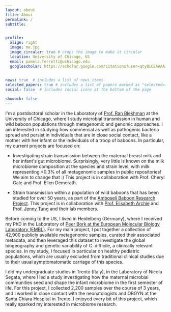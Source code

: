 ```yaml
---
layout: about
title: About
permalink: /
subtitle: 


profile:
  align: right
  image: me.jpg
  image_circular: true # crops the image to make it circular
  location: University of Chicago, US
  email: pamela.ferretti@uchicago.edu
  googlescholar: https://scholar.google.com/citations?user=qty8iCEAAAAJ&hl=en
  

news: true  # includes a list of news items
selected_papers: true # includes a list of papers marked as "selected={true}"
social: false  # includes social icons at the bottom of the page

showbib: false
---
```


I'm a postdoctoral scholar in the Laboratory of [Prof. Ran Blekhman](http://blekhmanlab.org/) at the University of Chicago, where I study microbial transmission in human and wild baboon populations through metagenomic and genomic approaches. I am interested in studying how commensal as well as pathogenic bacteria spread and persist in individuals that are in close social contact, like a mother with her infant or the individuals of a troop of baboons. In particular, my current projects are focused on:

- Investigating strain transmission between the maternal breast milk and her infant's gut microbiome. Surprisingly, very little is known on the milk microbiome composition at the species and strain level, with milk representing <0.3% of all metagenomic samples in public repositories! We aim to change that :) This project is in collaboration with Prof. Cheryl Gale and Prof. Ellen Demerath.

- Strain transmission within a population of wild baboons that has been studied for over 50 years, as part of the [Amboseli Baboon Research Project](https://amboselibaboons.nd.edu/). This project is in collaboration with [Prof. Elisabeth Archie](https://sites.nd.edu/archielab/) and [Prof. Jenny Tung](http://www.tung-lab.org/) and their lab members. 

Before coming to the US, I lived in Heidelberg (Germany), where I received my PhD in the Laboratory of [Peer Bork at the European Molecular Biology Laboratory (EMBL)](https://www.embl.org/groups/bork/). For my main project, I put together a collection of 42,900 publicly available metagenomic samples, curated their associated metadata, and then leveraged this dataset to investigate the global biogeography and genetic variability of C. difficile, a clinically relevant species. In my study, I focused in particular on healthy pediatric populations, which are usually excluded from traditional clinical studies due to their usual aymptomatomatic carriage of this species. 

I did my undergraduate studies in Trento (Italy), in the Laboratory of Nicola Segata, where I led a study investigating how the maternal microbial communities seed and shape the infant microbiome in the first semester of life. For this project, I collected 2,200 samples over the course of 3 years, and I worked in close contact with the neonatologists and OBGYN at the Santa Chiara Hospital in Trento. 
I enjoyed every bit of this project, which really sparked my interested in microbiome research. 
